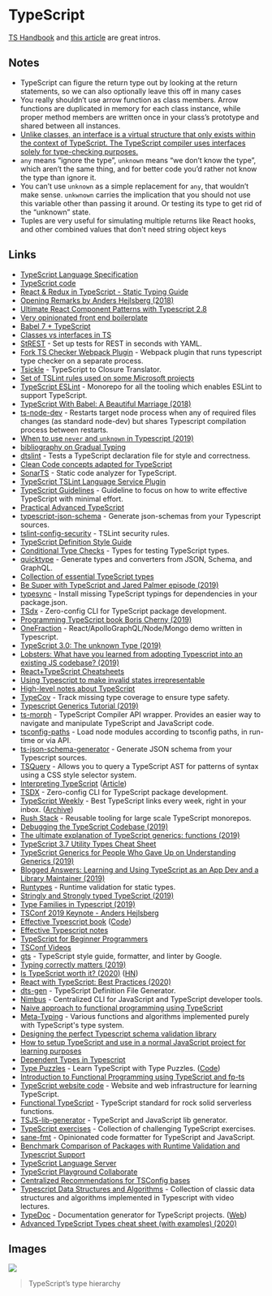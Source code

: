 # TypeScript

[TS Handbook](https://www.typescriptlang.org/docs/handbook/basic-types.html) and [this article](https://toddmotto.com/typescript-introduction) are great intros.

## Notes

* TypeScript can figure the return type out by looking at the return statements, so we can also optionally leave this off in many cases
* You really shouldn’t use arrow function as class members. Arrow functions are duplicated in memory for each class instance, while proper method members are written once in your class’s prototype and shared between all instances.
* [Unlike classes, an interface is a virtual structure that only exists within the context of TypeScript. The TypeScript compiler uses interfaces solely for type-checking purposes.](https://toddmotto.com/classes-vs-interfaces-in-typescript)
* `any` means “ignore the type”, `unknown` means “we don’t know the type”, which aren’t the same thing, and for better code you’d rather not know the type than ignore it.
* You can’t use `unknown` as a simple replacement for `any`, that wouldn’t make sense. `unkwnown` carries the implication that you should not use this variable other than passing it around. Or testing its type to get rid of the “unknown” state.
* Tuples are very useful for simulating multiple returns like React hooks, and other combined values that don't need string object keys

## Links

* [TypeScript Language Specification](https://github.com/Microsoft/TypeScript/blob/master/doc/spec.md)
* [TypeScript code](https://github.com/microsoft/TypeScript)
* [React & Redux in TypeScript - Static Typing Guide](https://github.com/piotrwitek/react-redux-typescript-guide)
* [Opening Remarks by Anders Hejlsberg \(2018\)](https://www.youtube.com/watch?v=wpgKd-rwnMw)
* [Ultimate React Component Patterns with Typescript 2.8](https://levelup.gitconnected.com/ultimate-react-component-patterns-with-typescript-2-8-82990c516935)
* [Very opinionated front end boilerplate](https://ts-react-boilerplate.js.org/)
* [Babel 7 + TypeScript](http://artsy.github.io/blog/2017/11/27/Babel-7-and-TypeScript/)
* [Classes vs interfaces in TS](https://toddmotto.com/classes-vs-interfaces-in-typescript)
* [StREST](https://github.com/eykhagen/strest) - Set up tests for REST in seconds with YAML.
* [Fork TS Checker Webpack Plugin](https://github.com/Realytics/fork-ts-checker-webpack-plugin) - Webpack plugin that runs typescript type checker on a separate process.
* [Tsickle](https://github.com/angular/tsickle) - TypeScript to Closure Translator.
* [Set of TSLint rules used on some Microsoft projects](https://github.com/Microsoft/tslint-microsoft-contrib)
* [TypeScript ESLint](https://github.com/typescript-eslint/typescript-eslint) - Monorepo for all the tooling which enables ESLint to support TypeScript.
* [TypeScript With Babel: A Beautiful Marriage \(2018\)](https://iamturns.com/typescript-babel/)
* [ts-node-dev](https://github.com/whitecolor/ts-node-dev) - Restarts target node process when any of required files changes \(as standard node-dev\) but shares Typescript compilation process between restarts.
* [When to use `never` and `unknown` in Typescript \(2019\)](https://blog.logrocket.com/when-to-use-never-and-unknown-in-typescript-5e4d6c5799ad)
* [bibliography on Gradual Typing](https://github.com/samth/gradual-typing-bib)
* [dtslint](https://github.com/Microsoft/dtslint) - Tests a TypeScript declaration file for style and correctness.
* [Clean Code concepts adapted for TypeScript](https://github.com/labs42io/clean-code-typescript)
* [SonarTS](https://github.com/SonarSource/SonarTS) - Static code analyzer for TypeScript.
* [TypeScript TSLint Language Service Plugin](https://github.com/Microsoft/typescript-tslint-plugin)
* [TypeScript Guidelines](https://github.com/unional/typescript-guidelines) - Guideline to focus on how to write effective TypeScript with minimal effort.
* [Practical Advanced TypeScript](https://egghead.io/courses/practical-advanced-typescript)
* [typescript-json-schema](https://github.com/YousefED/typescript-json-schema) - Generate json-schemas from your Typescript sources.
* [tslint-config-security](https://github.com/webschik/tslint-config-security) - TSLint security rules.
* [TypeScript Definition Style Guide](https://github.com/sindresorhus/typescript-definition-style-guide)
* [Conditional Type Checks](https://github.com/dsherret/conditional-type-checks) - Types for testing TypeScript types.
* [quicktype](https://github.com/quicktype/quicktype) - Generate types and converters from JSON, Schema, and GraphQL.
* [Collection of essential TypeScript types](https://github.com/sindresorhus/type-fest)
* [Be Super with TypeScript and Jared Palmer episode \(2019\)](https://overcast.fm/+N_6KEDwFo)
* [typesync](https://github.com/jeffijoe/typesync) - Install missing TypeScript typings for dependencies in your package.json.
* [TSdx](https://github.com/palmerhq/tsdx) - Zero-config CLI for TypeScript package development.
* [Programming TypeScript book Boris Cherny \(2019\)](https://www.oreilly.com/library/view/programming-typescript/9781492037644/)
* [OneFraction](https://github.com/TrillCyborg/onefraction) - React/ApolloGraphQL/Node/Mongo demo written in Typescript.
* [TypeScript 3.0: The unknown Type \(2019\)](https://mariusschulz.com/blog/typescript-3-0-the-unknown-type)
* [Lobsters: What have you learned from adopting Typescript into an existing JS codebase? \(2019\)](https://lobste.rs/s/3ucfhp/what_have_you_learned_from_adopting)
* [React+TypeScript Cheatsheets](https://github.com/typescript-cheatsheets/react-typescript-cheatsheet)
* [Using Typescript to make invalid states irrepresentable](http://www.javiercasas.com/articles/typescript-impossible-states-irrepresentable)
* [High-level notes about TypeScript](https://github.com/orta/typescript-notes)
* [TypeCov](https://github.com/codechecks/typecov) - Track missing type coverage to ensure type safety.
* [Typescript Generics Tutorial \(2019\)](https://www.youtube.com/watch?v=nViEqpgwxHE)
* [ts-morph](https://github.com/dsherret/ts-morph) - TypeScript Compiler API wrapper. Provides an easier way to navigate and manipulate TypeScript and JavaScript code.
* [tsconfig-paths](https://github.com/dividab/tsconfig-paths) - Load node modules according to tsconfig paths, in run-time or via API.
* [ts-json-schema-generator](https://github.com/vega/ts-json-schema-generator) - Generate JSON schema from your Typescript sources.
* [TSQuery](https://github.com/phenomnomnominal/tsquery) - Allows you to query a TypeScript AST for patterns of syntax using a CSS style selector system.
* [Interpreting TypeScript](https://www.meetup.com/TypeScriptNYC/events/260291994/) \([Article](http://notes.eatonphil.com/interpreting-typescript.html)\)
* [TSDX](https://github.com/jaredpalmer/tsdx) - Zero-config CLI for TypeScript package development.
* [TypeScript Weekly](https://www.typescript-weekly.com/) - Best TypeScript links every week, right in your inbox. \([Archive](https://us14.campaign-archive.com/home?u=809daf9442ece0a92a3d65f99&id=5693c0ed42)\)
* [Rush Stack](https://github.com/microsoft/rushstack) - Reusable tooling for large scale TypeScript monorepos.
* [Debugging the TypeScript Codebase \(2019\)](https://blog.andrewbran.ch/debugging-the-type-script-codebase/)
* [The ultimate explanation of TypeScript generics: functions \(2019\)](https://codewithstyle.info/TypeScript-generics-demystified/)
* [TypeScript 3.7 Utility Types Cheat Sheet](https://www.elsewebdevelopment.com/typescript-3-7-utility-types-printable-pdf-cheat-sheet/)
* [TypeScript Generics for People Who Gave Up on Understanding Generics \(2019\)](https://ts.chibicode.com/generics)
* [Blogged Answers: Learning and Using TypeScript as an App Dev and a Library Maintainer \(2019\)](https://blog.isquaredsoftware.com/2019/11/blogged-answers-learning-and-using-typescript/)
* [Runtypes](https://github.com/pelotom/runtypes) - Runtime validation for static types.
* [Stringly and Strongly typed TypeScript \(2019\)](https://gal.hagever.com/posts/strongly-stringly-types-in-typescript/)
* [Type Families in Typescript \(2019\)](https://www.javiercasas.com/articles/typescript-type-families)
* [TSConf 2019 Keynote - Anders Hejlsberg](https://www.youtube.com/watch?v=jmPZztKIFf4)
* [Effective Typescript book](https://effectivetypescript.com/) \([Code](https://github.com/danvk/effective-typescript)\)
* [Effective Typescript notes](https://github.com/jsjoeio/effective-typescript-notes)
* [TypeScript for Beginner Programmers](https://github.com/chibicode/TypeScript-for-Beginner-Programmers)
* [TSConf Videos](https://tsconf.io/videos.html)
* [gts](https://github.com/google/gts) - TypeScript style guide, formatter, and linter by Google.
* [Typing correctly matters \(2019\)](https://www.dotconferences.com/2019/12/ziad-bizri-typing-correctly-matters)
* [Is TypeScript worth it? \(2020\)](https://blog.logrocket.com/is-typescript-worth-it/) \([HN](https://news.ycombinator.com/item?id=22055341)\)
* [React with TypeScript: Best Practices \(2020\)](https://www.sitepoint.com/react-with-typescript-best-practices/)
* [dts-gen](https://github.com/microsoft/dts-gen) - TypeScript Definition File Generator.
* [Nimbus](https://github.com/airbnb/nimbus) - Centralized CLI for JavaScript and TypeScript developer tools.
* [Naive approach to functional programming using TypeScript](https://github.com/alohawav/naive_functional_programming)
* [Meta-Typing](https://github.com/ronami/meta-typing) - Various functions and algorithms implemented purely with TypeScript's type system.
* [Designing the perfect Typescript schema validation library](https://vriad.com/blog/zod/)
* [How to setup TypeScript and use in a normal JavaScript project for learning purposes](https://gist.github.com/marcusradell/7717da3b2737d218c2f2584cd9df36a0)
* [Dependent Types in Typescript](https://www.javiercasas.com/articles/typescript-dependent-types)
* [Type Puzzles](https://type-puzzles.uhyohyo.net/) - Learn TypeScript with Type Puzzles. \([Code](https://github.com/uhyo/typescript-puzzle)\)
* [Introduction to Functional Programming using TypeScript and fp-ts](https://github.com/enricopolanski/functional-programming)
* [TypeScript website code](https://github.com/microsoft/TypeScript-Website) - Website and web infrastructure for learning TypeScript.
* [Functional TypeScript](https://github.com/transitive-bullshit/functional-typescript) - TypeScript standard for rock solid serverless functions.
* [TSJS-lib-generator](https://github.com/microsoft/TSJS-lib-generator) - TypeScript and JavaScript lib generator.
* [TypeScript exercises](https://github.com/mdevils/typescript-exercises) - Collection of challenging TypeScript exercises.
* [sane-fmt](https://github.com/KSXGitHub/sane-fmt) - Opinionated code formatter for TypeScript and JavaScript.
* [Benchmark Comparison of Packages with Runtime Validation and Typescript Support](https://github.com/moltar/typescript-runtime-type-benchmarks)
* [TypeScript Language Server](https://github.com/theia-ide/typescript-language-server)
* [TypeScript Playground Collaborate](https://github.com/orta/playground-collaborate)
* [Centralized Recommendations for TSConfig bases](https://github.com/tsconfig/bases)
* [Typescript Data Structures and Algorithms](https://github.com/jeffzh4ng/dsa-ts) - Collection of classic data structures and algorithms implemented in Typescript with video lectures.
* [TypeDoc](https://github.com/TypeStrong/typedoc) - Documentation generator for TypeScript projects. \([Web](https://typedoc.org/)\)
* [Advanced TypeScript Types cheat sheet \(with examples\) \(2020\)](https://dev.to/ibrahima92/advanced-typescript-types-cheat-sheet-with-examples-5414)

## Images

![](https://i.imgur.com/APrrI2V.png)

> TypeScript’s type hierarchy

